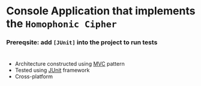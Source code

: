 [MVC]: https://en.wikipedia.org/wiki/Model%E2%80%93view%E2%80%93controller
[JUnit]: https://junit.org/junit5/
[JavaFX]:https://openjfx.io/
[JavaServlet]:https://docs.oracle.com/javaee/7/api/javax/servlet/Servlet.html

# Console Application that implements the `Homophonic Cipher`

### Prereqsite: add `[JUnit]` into the project to run tests

#
* Architecture constructed using [MVC] pattern
* Tested using [JUnit] framework
* Cross-platform